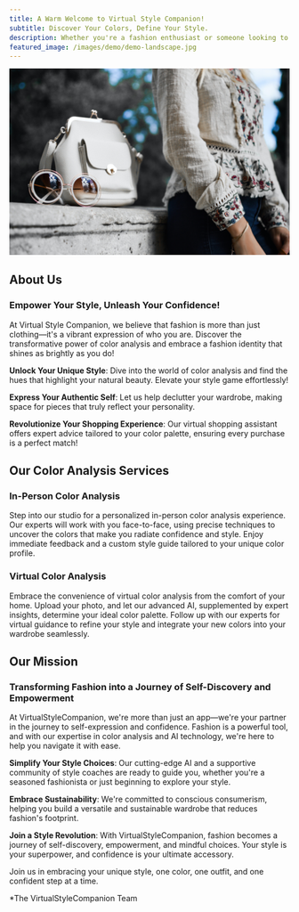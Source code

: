 ```yaml
---
title: A Warm Welcome to Virtual Style Companion!
subtitle: Discover Your Colors, Define Your Style.
description: Whether you're a fashion enthusiast or someone looking to enhance their personal style, you've come to the right place.
featured_image: /images/demo/demo-landscape.jpg
---
```


![](/images/tamara-bellis-IwVRO3TLjLc-unsplash.jpg)

## About Us

### Empower Your Style, Unleash Your Confidence!

At Virtual Style Companion, we believe that fashion is more than just clothing—it's a vibrant expression of who you are. Discover the transformative power of color analysis and embrace a fashion identity that shines as brightly as you do!

**Unlock Your Unique Style**: Dive into the world of color analysis and find the hues that highlight your natural beauty. Elevate your style game effortlessly!

**Express Your Authentic Self**: Let us help declutter your wardrobe, making space for pieces that truly reflect your personality.

**Revolutionize Your Shopping Experience**: Our virtual shopping assistant offers expert advice tailored to your color palette, ensuring every purchase is a perfect match!


## Our Color Analysis Services

### In-Person Color Analysis

Step into our studio for a personalized in-person color analysis experience. Our experts will work with you face-to-face, using precise techniques to uncover the colors that make you radiate confidence and style. Enjoy immediate feedback and a custom style guide tailored to your unique color profile.

### Virtual Color Analysis

Embrace the convenience of virtual color analysis from the comfort of your home. Upload your photo, and let our advanced AI, supplemented by expert insights, determine your ideal color palette. Follow up with our experts for virtual guidance to refine your style and integrate your new colors into your wardrobe seamlessly.


## Our Mission

### Transforming Fashion into a Journey of Self-Discovery and Empowerment

At VirtualStyleCompanion, we're more than just an app—we're your partner in the journey to self-expression and confidence. Fashion is a powerful tool, and with our expertise in color analysis and AI technology, we're here to help you navigate it with ease.

**Simplify Your Style Choices**: Our cutting-edge AI and a supportive community of style coaches are ready to guide you, whether you're a seasoned fashionista or just beginning to explore your style.

**Embrace Sustainability**: We're committed to conscious consumerism, helping you build a versatile and sustainable wardrobe that reduces fashion's footprint.

**Join a Style Revolution**: With VirtualStyleCompanion, fashion becomes a journey of self-discovery, empowerment, and mindful choices. Your style is your superpower, and confidence is your ultimate accessory.


Join us in embracing your unique style, one color, one outfit, and one confident step at a time.

*The VirtualStyleCompanion Team
